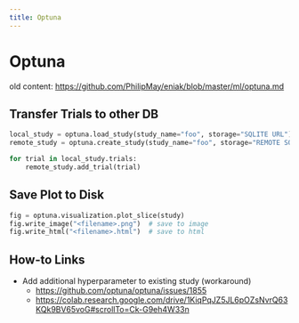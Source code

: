 ```yaml
---
title: Optuna
---
```


# Optuna
old content:
<https://github.com/PhilipMay/eniak/blob/master/ml/optuna.md>

## Transfer Trials to other DB
``` python
local_study = optuna.load_study(study_name="foo", storage="SQLITE URL")
remote_study = optuna.create_study(study_name="foo", storage="REMOTE SQL DB URL")

for trial in local_study.trials:
    remote_study.add_trial(trial)
```

## Save Plot to Disk
``` python
fig = optuna.visualization.plot_slice(study)
fig.write_image("<filename>.png")  # save to image
fig.write_html("<filename>.html")  # save to html
```

## How-to Links
  - Add additional hyperparameter to existing study (workaround)
      - <https://github.com/optuna/optuna/issues/1855>
      - <https://colab.research.google.com/drive/1KiqPqJZ5JL6pOZsNvrQ63KQk9BV65voG#scrollTo=Ck-G9eh4W33n>
